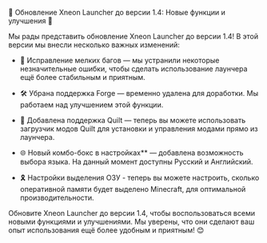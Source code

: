 🎉 Обновление Xneon Launcher до версии 1.4: Новые функции и улучшения 🚀

Мы рады представить обновление Xneon Launcher до версии 1.4! В этой версии мы внесли несколько важных изменений:

- 🔧 Исправление мелких багов — мы устранили некоторые незначительные ошибки, чтобы сделать использование лаунчера ещё более стабильным и приятным.

- 🛠️ Убрана поддержка Forge — временно удалена для доработки. Мы работаем над улучшением этой функции.

- 🧵 Добавлена поддержка Quilt — теперь вы можете использовать загрузчик модов Quilt для установки и управления модами прямо из лаунчера.

- 🌐 Новый комбо-бокс в настройках** — добавлена возможность выбора языка. На данный момент доступны Русский и Английский.

- 🎗️ Настройки выделения ОЗУ - теперь вы можете настроить, сколько оперативной памяти будет выделено Minecraft, для оптимальной производительности.

Обновите Xneon Launcher до версии 1.4, чтобы воспользоваться всеми новыми функциями и улучшениями. Мы уверены, что они сделают ваш опыт использования ещё более удобным и приятным! 😊
